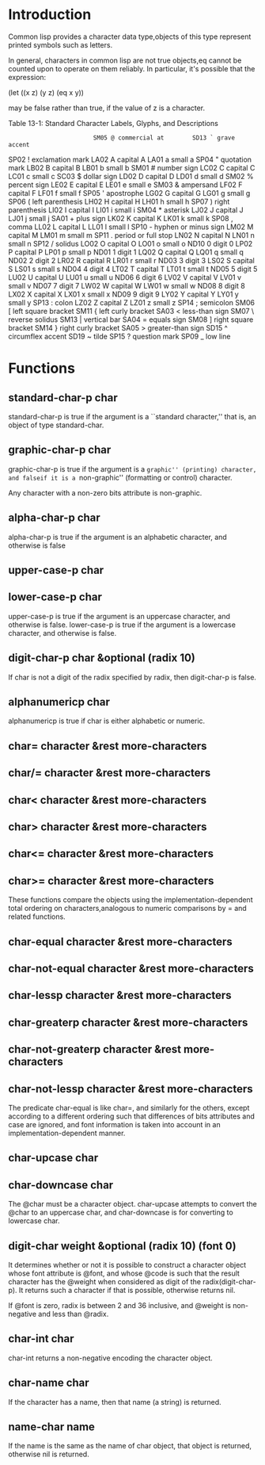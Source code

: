 
# Introduction

Common lisp provides a character data type,objects of this type represent printed
symbols such as letters.

In general, characters in common lisp are not true objects,eq cannot be counted
upon to operate on them reliably.
In particular, it's possible that the expression:

(let ((x z) (y z) (eq x y))

may be false rather than true, if the value of z is a character.


Table 13-1: Standard Character Labels, Glyphs, and Descriptions

                            SM05 @ commercial at        SD13 ` grave accent 
SP02 ! exclamation mark     LA02 A capital A            LA01 a small a 
SP04 " quotation mark       LB02 B capital B            LB01 b small b 
SM01 # number sign          LC02 C capital C            LC01 c small c 
SC03 $ dollar sign          LD02 D capital D            LD01 d small d 
SM02 % percent sign         LE02 E capital E            LE01 e small e 
SM03 & ampersand            LF02 F capital F            LF01 f small f 
SP05 ' apostrophe           LG02 G capital G            LG01 g small g 
SP06 ( left parenthesis     LH02 H capital H            LH01 h small h 
SP07 ) right parenthesis    LI02 I capital I            LI01 i small i 
SM04 * asterisk             LJ02 J capital J            LJ01 j small j 
SA01 + plus sign            LK02 K capital K            LK01 k small k 
SP08 , comma                LL02 L capital L            LL01 l small l 
SP10 - hyphen or minus sign LM02 M capital M            LM01 m small m 
SP11 . period or full stop  LN02 N capital N            LN01 n small n 
SP12 / solidus              LO02 O capital O            LO01 o small o 
ND10 0 digit 0              LP02 P capital P            LP01 p small p 
ND01 1 digit 1              LQ02 Q capital Q            LQ01 q small q 
ND02 2 digit 2              LR02 R capital R            LR01 r small r 
ND03 3 digit 3              LS02 S capital S            LS01 s small s 
ND04 4 digit 4              LT02 T capital T            LT01 t small t 
ND05 5 digit 5              LU02 U capital U            LU01 u small u 
ND06 6 digit 6              LV02 V capital V            LV01 v small v 
ND07 7 digit 7              LW02 W capital W            LW01 w small w 
ND08 8 digit 8              LX02 X capital X            LX01 x small x 
ND09 9 digit 9              LY02 Y capital Y            LY01 y small y 
SP13 : colon                LZ02 Z capital Z            LZ01 z small z 
SP14 ; semicolon            SM06 [ left square bracket  SM11 { left curly bracket 
SA03 < less-than sign       SM07 \ reverse solidus      SM13 | vertical bar 
SA04 = equals sign          SM08 ] right square bracket SM14 } right curly bracket 
SA05 > greater-than sign    SD15 ^ circumflex accent    SD19 ~ tilde 
SP15 ? question mark        SP09 _ low line        


# Functions

## standard-char-p char

standard-char-p is true if the argument is a ``standard character,'' that is, an object
of type standard-char.

## graphic-char-p char

graphic-char-p is true if the argument is a ``graphic'' (printing) character, and falseif it is a ``non-graphic'' (formatting or control) character. 

Any character with a non-zero bits attribute is non-graphic.

## alpha-char-p char

alpha-char-p is true if the argument is an alphabetic character, and otherwise is false

## upper-case-p char
## lower-case-p char

upper-case-p is true if the argument is an uppercase character, and otherwise is false.
lower-case-p is true if the argument is a lowercase character, and otherwise is false.

## digit-char-p char &optional (radix 10)

If char is not a digit of the radix specified by radix, then digit-char-p is false.

## alphanumericp char

alphanumericp is true if char is either alphabetic or numeric.

## char= character &rest more-characters 
## char/= character &rest more-characters 
## char< character &rest more-characters 
## char> character &rest more-characters 
## char<= character &rest more-characters 
## char>= character &rest more-characters

These functions compare the objects using the implementation-dependent total ordering
on characters,analogous to numeric comparisons by = and related functions.

## char-equal character &rest more-characters 
## char-not-equal character &rest more-characters 
## char-lessp character &rest more-characters 
## char-greaterp character &rest more-characters 
## char-not-greaterp character &rest more-characters 
## char-not-lessp character &rest more-characters


The predicate char-equal is like char=, and similarly for the others, except according 
to a different ordering such that differences of bits attributes and case are ignored, 
and font information is taken into account in an implementation-dependent manner. 


## char-upcase char
## char-downcase char

The @char must be a character object.
char-upcase attempts to convert the @char to an uppercase char, and char-downcase is
for converting to lowercase char.


## digit-char weight &optional (radix 10) (font 0)

It determines whether or not it is possible to construct a character object whose
font attribute is @font, and whose @code is such that the result character has the 
@weight when considered as digit of the radix(digit-char-p).
It returns such a character if that is possible, otherwise returns nil.

If @font is zero, radix is between 2 and 36 inclusive, and @weight is non-negative and
less than @radix.


## char-int char

char-int returns a non-negative encoding the character object.


## char-name char

If the character has a name, then that name (a string) is returned.


## name-char name

If the name is the same as the name of char object, that object is returned,
otherwise nil is returned.


